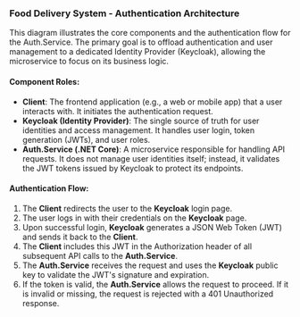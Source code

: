 ### **Food Delivery System \- Authentication Architecture**

This diagram illustrates the core components and the authentication flow for the Auth.Service. The primary goal is to offload authentication and user management to a dedicated Identity Provider (Keycloak), allowing the microservice to focus on its business logic.

#### **Component Roles:**

* **Client**: The frontend application (e.g., a web or mobile app) that a user interacts with. It initiates the authentication request.  
* **Keycloak (Identity Provider)**: The single source of truth for user identities and access management. It handles user login, token generation (JWTs), and user roles.  
* **Auth.Service (.NET Core)**: A microservice responsible for handling API requests. It does not manage user identities itself; instead, it validates the JWT tokens issued by Keycloak to protect its endpoints.

#### **Authentication Flow:**

1. The **Client** redirects the user to the **Keycloak** login page.  
2. The user logs in with their credentials on the **Keycloak** page.  
3. Upon successful login, **Keycloak** generates a JSON Web Token (JWT) and sends it back to the **Client**.  
4. The **Client** includes this JWT in the Authorization header of all subsequent API calls to the **Auth.Service**.  
5. The **Auth.Service** receives the request and uses the **Keycloak** public key to validate the JWT's signature and expiration.  
6. If the token is valid, the **Auth.Service** allows the request to proceed. If it is invalid or missing, the request is rejected with a 401 Unauthorized response.